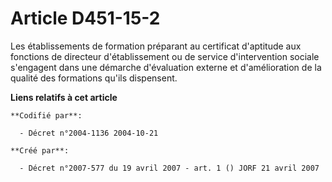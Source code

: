 # Article D451-15-2

Les établissements de formation préparant au certificat d'aptitude aux fonctions de directeur d'établissement ou de service
d'intervention sociale s'engagent dans une démarche d'évaluation externe et d'amélioration de la qualité des formations
qu'ils dispensent.

**Liens relatifs à cet article**

	**Codifié par**:

	  - Décret n°2004-1136 2004-10-21

	**Créé par**:

	  - Décret n°2007-577 du 19 avril 2007 - art. 1 () JORF 21 avril 2007

